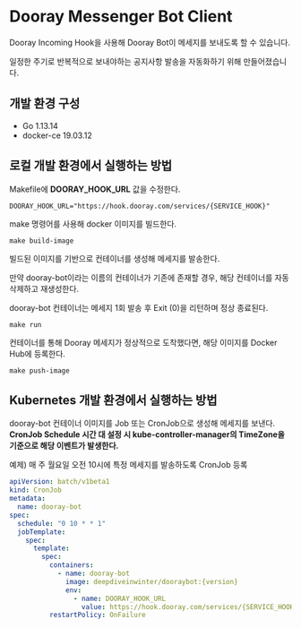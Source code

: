 # Dooray Messenger Bot Client

Dooray Incoming Hook을 사용해 Dooray Bot이 메세지를 보내도록 할 수 있습니다.

일정한 주기로 반복적으로 보내야하는 공지사항 발송을 자동화하기 위해 만들어졌습니다.
 
## 개발 환경 구성
* Go 1.13.14
* docker-ce 19.03.12

## 로컬 개발 환경에서 실행하는 방법

Makefile에 **DOORAY_HOOK_URL** 값을 수정한다.
```
DOORAY_HOOK_URL="https://hook.dooray.com/services/{SERVICE_HOOK}"
```

make 명령어를 사용해 docker 이미지를 빌드한다.
```
make build-image
```

빌드된 이미지를 기반으로 컨테이너를 생성해 메세지를 발송한다.

만약 dooray-bot이라는 이름의 컨테이너가 기존에 존재할 경우, 해당 컨테이너를 자동 삭제하고 재생성한다.

dooray-bot 컨테이너는 메세지 1회 발송 후 Exit (0)을 리턴하며 정상 종료된다.
```
make run
```

컨테이너를 통해 Dooray 메세지가 정상적으로 도착했다면, 해당 이미지를 Docker Hub에 등록한다.
```
make push-image
```

## Kubernetes 개발 환경에서 실행하는 방법

dooray-bot 컨테이너 이미지를 Job 또는 CronJob으로 생성해 메세지를 보낸다.
**CronJob Schedule 시간 대 설정 시 kube-controller-manager의 TimeZone을 기준으로 해당 이벤트가 발생한다.**

예제) 매 주 월요일 오전 10시에 특정 메세지를 발송하도록 CronJob 등록

```yaml
apiVersion: batch/v1beta1
kind: CronJob
metadata:
  name: dooray-bot
spec:
  schedule: "0 10 * * 1"
  jobTemplate:
    spec:
      template:
        spec:
          containers:
            - name: dooray-bot
              image: deepdiveinwinter/dooraybot:{version}
              env:
                - name: DOORAY_HOOK_URL
                  value: https://hook.dooray.com/services/{SERVICE_HOOK}
          restartPolicy: OnFailure
```
